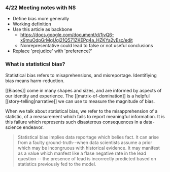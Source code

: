 ### 4/22 Meeting notes with NS
- Define bias more generally
- Working definition
- Use this article as backbone
	- https://docs.google.com/document/d/1jvQ6-x9muOdpGrMgUgi21Q571ZKEPq4a_HZKYa2vEsc/edit
	- Nonrepresentative could lead to false or not useful conclusions
- Replace 'prejudice' with 'preference?'

### What is statisticsl bias?
Statistical bias refers to misaprehensions, and misreportage. Identifiying bias means harm-reduction.

[[Biases]] come in many shapes and sizes, and are informed by aspects of our identity and experience. The [[matrix-of-domination]] is a helpful [[story-telling|narrative]] we can use to measure the magnitude of bias. 

When we talk about statistical bias, we refer to the misapprehension of a statistic, of a measurement which fails to report meaningful information. It is this failure which represents such disasterous consequences in a data-science endeavor. 

>Statistical bias implies data reportage which belies fact. It can arise from a faulty ground-truth--when data scientists assume a prior which may be incongruous with historical evidence. It may manifest as a value which manfest like a flase negative rate in the lead question -- the presence of lead is incorrectly predicted based on statistics previously fed to the model. 
